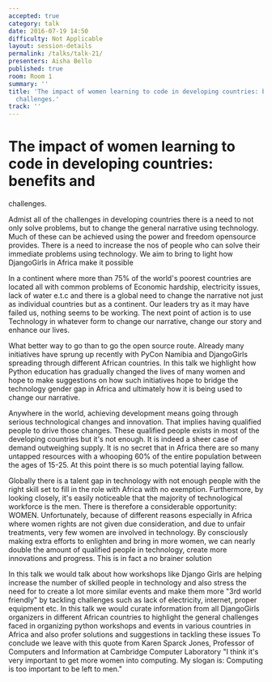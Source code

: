 ```yaml
---
accepted: true
category: talk
date: 2016-07-19 14:50
difficulty: Not Applicable
layout: session-details
permalink: /talks/talk-21/
presenters: Aisha Bello
published: true
room: Room 1
summary: ''
title: 'The impact of women learning to code in developing countries: benefits and
  challenges.'
track: ''
---
```


# The impact of women learning to code in developing countries: benefits and
challenges.

Admist all of the challenges in developing countries there is a need to not
only solve problems, but to change the general narrative using technology.
Much of these can be achieved using the power and freedom opensource provides.
There is a need to increase the nos of people who can solve their immediate
problems using technology. We aim to bring to light how DjangoGirls in Africa
make it possible

In a continent where more than 75% of the world's poorest countries are
located all with common problems of Economic hardship, electricity issues,
lack of water e.t.c and there is a global need to change the narrative not
just as individual countries but as a continent. Our leaders try as it may
have failed us, nothing seems to be working. The next point of action is to
use Technology in whatever form to change our narrative, change our story and
enhance our lives.

What better way to go than to go the open source route. Already many
initiatives have sprung up recently with PyCon Namibia and DjangoGirls
spreading through different African countries. In this talk we highlight how
Python education has gradually changed the lives of many women and hope to
make suggestions on how such initiatives hope to bridge the technology gender
gap in Africa and ultimately how it is being used to change our narrative.

Anywhere in the world, achieving development means going through serious
technological changes and innovation. That implies having qualified people to
drive those changes. These qualified people exists in most of the developing
countries but it's not enough. It is indeed a sheer case of demand outweighing
supply. It is no secret that in Africa there are so many untapped resources
with a whooping 60% of the entire population between the ages of 15-25. At
this point there is so much potential laying fallow.

Globally there is a talent gap in technology with not enough people with the
right skill set to fill in the role with Africa with no exemption.
Furthermore, by looking closely, it's easily noticeable that the majority of
technological workforce is the men. There is therefore a considerable
opportunity: WOMEN. Unfortunately, because of different reasons especially in
Africa where women rights are not given due consideration, and due to unfair
treatments, very few women are involved in technology. By consciously making
extra efforts to enlighten and bring in more women, we can nearly double the
amount of qualified people in technology, create more innovations and
progress. This is in fact a no brainer solution

In this talk we would talk about how workshops like Django Girls are helping
increase the number of skilled people in technology and also stress the need
for to create a lot more similar events and make them more "3rd world
friendly" by tackling challenges such as lack of electricity, internet, proper
equipment etc. In this talk we would curate information from all DjangoGirls
organizers in different African countries to highlight the general challenges
faced in organizing python workshops and events in various countries in Africa
and also profer solutions and suggestions in tackling these issues To conclude
we leave with this quote from Karen Sparck Jones, Professor of Computers and
Information at Cambridge Computer Laboratory "I think it's very important to
get more women into computing. My slogan is: Computing is too important to be
left to men."